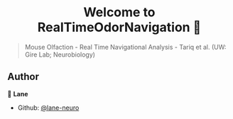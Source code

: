 <h1 align="center">Welcome to RealTimeOdorNavigation 👋</h1>
<p>
</p>

> Mouse Olfaction - Real Time Navigational Analysis - Tariq et al. (UW: Gire Lab; Neurobiology)

## Author

👤 **Lane**

* Github: [@lane-neuro](https://github.com/lane-neuro)
